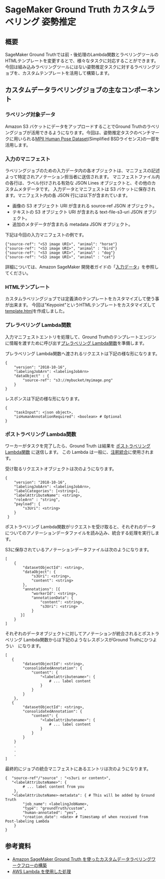 # SageMaker Ground Truth カスタムラベリング 姿勢推定
## 概要
SageMaker Ground Truthでは前・後処理のLambda関数とラベリングツールのHTMLテンプレートを変更するとで、様々なタスクに対応することができます。
今回は組み込みラベリングツールにはない姿勢推定タスクに対するラベリングジョブを、カスタムテンプレートを活用して構築します。

## カスタムデータラベリングジョブの主なコンポーネント
### ラベリング対象データ
Amazon S3 バケットにデータをアップロードすることでGround Truthのラベリングジョブが活用できるようになります。今回は、姿勢推定タスクのベンチマークに用いられる[MPII Human Pose Dataset](http://human-pose.mpi-inf.mpg.de/#download)(Simplified BSDライセンス)の一部を活用します。


### 入力のマニフェスト
ラベリングジョブのための入力データ内の各オブジェクトは、マニフェスの記述よって特定されアノテーション担当者に送信されます。
マニフェストファイル内の各行は、ラベル付けされる有効な JSON Lines オブジェクトと、その他のカスタムメタデータです。
入力データとマニフェストは S3 バケットに保存されます。マニフェスト内の各 JSON 行には以下が含まれています。

- 画像の S3 オブジェクト URI が含まれる source-ref JSON オブジェクト。
- テキストの S3 オブジェクト URI が含まれる text-file-s3-uri JSON オブジェクト。
- 追加のメタデータが含まれる metadata JSON オブジェクト。

下記は今回の入力マニフェストの例です。
```
{"source-ref": "<S3 image URI>", "animal": "horse"}
{"source-ref": "<S3 image URI>", "animal" : "bird"}
{"source-ref": "<S3 image URI>", "animal" : "dog"}
{"source-ref": "<S3 image URI>", "animal" : "cat"}
```

詳細については、Amazon SageMaker 開発者ガイドの「[入力データ](https://docs.aws.amazon.com/ja_jp/sagemaker/latest/dg/sms-data-input.html)」を参照してください。


### HTMLテンプレート
カスタムラベリングジョブでは定義済のテンプレートをカスタマイズして使う事が出来ます。
今回は"Keypoint"というHTMLテンプレートをカスタマイズして[template.html](https://github.com/tkazusa/gt-custom-pose/blob/master/web/template.html)を作成しました。



### プレラベリング Lambda関数
入力マニフェストエントリを処理して、Ground Truthのテンプレートエンジンに情報を渡すために呼び出す[プレラベリング Lambda関数](https://github.com/tkazusa/gt-custom-pose/blob/master/server/processing/sagemaker-gt-preprocess.py)を準備します。

プレラベリング Lambda関数へ渡されるリクエストは下記の様な形になります。

```
{
    "version": "2018-10-16",
    "labelingJobArn": <labelingJobArn>
    "dataObject" : {
        "source-ref": "s3://mybucket/myimage.png"
    }
}
```

レスポンスは下記の様な形になります。
```
{
    "taskInput": <json object>,
    "isHumanAnnotationRequired": <boolean> # Optional
}
```


### ポストラベリング Lambda関数
ワーカーがタスクを完了したら、Ground Truth は結果を [ポストラベリング Lambda関数](https://github.com/tkazusa/gt-custom-pose/blob/master/server/processing/sagemaker-gt-postprocess.py) に送信します。
この Lambda は一般に、[注釈統合](https://docs.aws.amazon.com/ja_jp/sagemaker/latest/dg/sms-annotation-consolidation.html)に使用されます。

受け取るリクエストオブジェクトは次のようになります。
```
{
    "version": "2018-10-16",
    "labelingJobArn": <labelingJobArn>,
    "labelCategories": [<string>],
    "labelAttributeName": <string>,
    "roleArn" : "string",
    "payload": {
        "s3Uri": <string>
    }
 }
```


ポストラベリング Lambda関数がリクエストを受け取ると、それぞれのデータについてのアノテーションデータファイルを読み込み、統合する処理を実行します。

S3に保存されているアノテーションデータファイルは次のようになります。

```
[
    {
        "datasetObjectId": <string>,
        "dataObject": {
            "s3Uri": <string>,
            "content": <string>
        },
        "annotations": [{
            "workerId": <string>,
            "annotationData": {
                "content": <string>,
                "s3Uri": <string>
            }
       }]
    }
]
```


それぞれのデータオブジェクトに対してアノテーションが統合されるとポストラベリング Lambda関数からは下記のようなレスポンスがGround Truthにひつようい　になります。
```
[
   {        
        "datasetObjectId": <string>,
        "consolidatedAnnotation": {
            "content": {
                "<labelattributename>": {
                    # ... label content
                }
            }
        }
    },
   {        
        "datasetObjectId": <string>,
        "consolidatedAnnotation": {
            "content": {
                "<labelattributename>": {
                    # ... label content
                }
            }
        }
    }
    .
    .
    .
]
```

最終的にジョブの統合マニフェストにあるエントリは次のようになります。
```
{  "source-ref"/"source" : "<s3uri or content>", 
   "<labelAttributeName>": {
        # ... label content from you
    },   
   "<labelAttributeName>-metadata": { # This will be added by Ground Truth
        "job_name": <labelingJobName>,
        "type": "groundTruth/custom",
        "human-annotated": "yes", 
        "creation_date": <date> # Timestamp of when received from Post-labeling Lambda
    }
}
```


## 参考資料
- [Amazon SageMaker Ground Truth を使ったカスタムデータラベリングワークフローの構築](https://aws.amazon.com/jp/blogs/news/build-a-custom-data-labeling-workflow-with-amazon-sagemaker-ground-truth/)
- [AWS Lambda を使用した処理](https://docs.aws.amazon.com/ja_jp/sagemaker/latest/dg/sms-custom-templates-step3.html)
